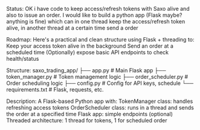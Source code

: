 Status: OK i have code to keep access/refresh tokens with Saxo alive and also to issue an order. I would like to build a python app (Flask maybe? anything is fine) which can in one thread keep the access/refresh token alive, in another thread at a certain time send a order


Roadmap:
Here's a practical and clean structure using Flask + threading to:
Keep your access token alive in the background
Send an order at a scheduled time
(Optionally) expose basic API endpoints to check health/status

Structure:
saxo_trading_app/
├── app.py              # Main Flask app
├── token_manager.py    # Token management logic
├── order_scheduler.py  # Order scheduling logic
├── config.py           # Config for API keys, schedule
└── requirements.txt    # Flask, requests, etc.

Description:
A Flask-based Python app with:
TokenManager class: handles refreshing access tokens
OrderScheduler class: runs in a thread and sends the order at a specified time
Flask app: simple endpoints (optional)
Threaded architecture: 1 thread for tokens, 1 for scheduled order